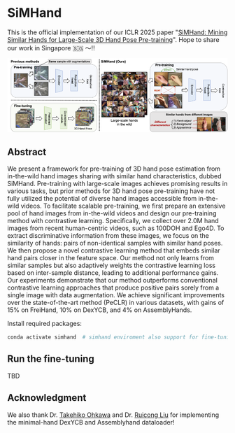 # SiMHand
This is the official implementation of our ICLR 2025 paper "[SiMHand: Mining Similar Hands for Large-Scale 3D Hand Pose Pre-training](https://openreview.net/forum?id=96jZFqM5E0)". Hope to share our work in Singapore 🇸🇬 ～!!

![labram](simhand.png)
## Abstract
We present a framework for pre-training of 3D hand pose estimation from in-the-wild hand images sharing with similar hand characteristics, dubbed SiMHand. Pre-training with large-scale images achieves promising results in various tasks, but prior methods for 3D hand pose pre-training have not fully utilized the potential of diverse hand images accessible from in-the-wild videos. To facilitate scalable pre-training, we first prepare an extensive pool of hand images from in-the-wild videos and design our pre-training method with contrastive learning. Specifically, we collect over 2.0M hand images from recent human-centric videos, such as 100DOH and Ego4D. To extract discriminative information from these images, we focus on the similarity of hands: pairs of non-identical samples with similar hand poses. We then propose a novel contrastive learning method that embeds similar hand pairs closer in the feature space. Our method not only learns from similar samples but also adaptively weights the contrastive learning loss based on inter-sample distance, leading to additional performance gains. Our experiments demonstrate that our method outperforms conventional contrastive learning approaches that produce positive pairs sorely from a single image with data augmentation. We achieve significant improvements over the state-of-the-art method (PeCLR) in various datasets, with gains of 15% on FreiHand, 10% on DexYCB, and 4% on AssemblyHands.

Install required packages:
```bash
conda activate simhand  # simhand enviroment also support for fine-tuning!
```

## Run the fine-tuning
TBD

## Acknowledgment
We also thank Dr. [Takehiko Ohkawa](https://tkhkaeio.github.io/) and Dr. [Ruicong Liu](https://ruicongliu.github.io/) for implementing the minimal-hand DexYCB and Assemblyhand dataloader!